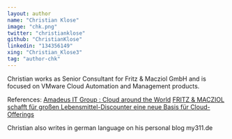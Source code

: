 ```yaml
---
layout: author
name: "Christian Klose"
image: "chk.png"
twitter: "christianklose"
github: "ChristianKlose"
linkedin: "134356149"
xing: "Christian_Klose3"
tag: "author-chk"
---
```

<!-- Max. 200 char. about the author -->
Christian works as Senior Consultant for Fritz & Macziol GmbH and is focused on VMware Cloud Automation and Management products.

References:
[Amadeus IT Group : Cloud around the World](http://www.fum.de/en/competence/references/amadeus-it-group/)
[FRITZ & MACZIOL schafft für großen Lebensmittel-Discounter
eine neue Basis für Cloud-Offerings](http://www.fum.de/de/service/blog/kunden-projekte/fritz-macziol-schafft-eine-neue-basis-fuer-cloud-offerings/)

Christian also writes in german language on his personal blog my311.de
